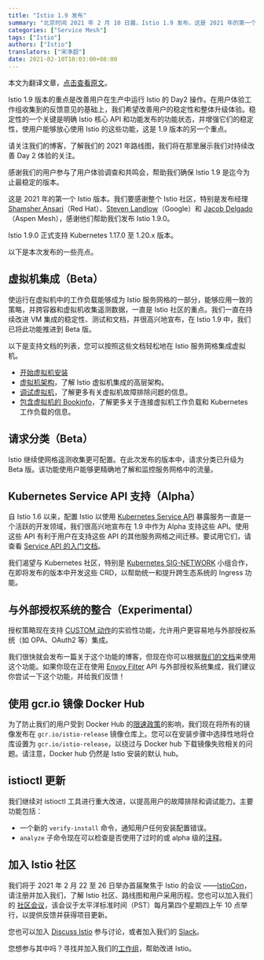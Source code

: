 ```yaml
---
title: "Istio 1.9 发布"
summary: "北京时间 2021 年 2 月 10 日晨，Istio 1.9 发布，这是 2021 年的第一个版本。"
categories: ["Service Mesh"]
tags: ["Istio"]
authors: ["Istio"]
translators: ["宋净超"]
date: 2021-02-10T10:03:00+08:00
---
```


本文为翻译文章，[点击查看原文](https://istio.io/latest/news/releases/1.9.x/announcing-1.9/)。

Istio 1.9 版本的重点是改善用户在生产中运行 Istio 的 Day2 操作。在用户体验工作组收集到的反馈意见的基础上，我们希望改善用户的稳定性和整体升级体验。稳定性的一个关键是明确 Istio 核心 API 和功能发布的功能状态，并增强它们的稳定性，使用户能够放心使用 Istio 的这些功能，这是 1.9 版本的另一个重点。

请关注我们的博客，了解我们的 2021 年路线图，我们将在那里展示我们对持续改善 Day 2 体验的关注。

感谢我们的用户参与了用户体验调查和共鸣会，帮助我们确保 Istio 1.9 是迄今为止最稳定的版本。

这是 2021 年的第一个 Istio 版本。我们要感谢整个 Istio 社区，特别是发布经理 [Shamsher Ansari](https://github.com/shamsher31)（Red Hat）、[Steven Landlow](https://github.com/stevenctl)（Google）和 [Jacob Delgado](https://github.com/jacob-delgado)（Aspen Mesh），感谢他们帮助我们发布 Istio 1.9.0。

Istio 1.9.0 正式支持 Kubernetes 1.17.0 至 1.20.x 版本。

以下是本次发布的一些亮点。

## 虚拟机集成（Beta）

使运行在虚拟机中的工作负载能够成为 Istio 服务网格的一部分，能够应用一致的策略，并跨容器和虚拟机收集遥测数据，一直是 Istio 社区的重点。我们一直在持续改进 VM 集成的稳定性、测试和文档，并很高兴地宣布，在 Istio 1.9 中，我们已将此功能推进到 Beta 版。

以下是支持文档的列表，您可以按照这些文档轻松地在 Istio 服务网格集成虚拟机。

- [开始虚拟机安装](https://istio.io/latest/docs/setup/install/virtual-machine/)
- [虚拟机架构](https://istio.io/latest/docs/ops/deployment/vm-architecture/)，了解 Istio 虚拟机集成的高层架构。
- [调试虚拟机](https://istio.io/latest/docs/ops/diagnostic-tools/virtual-machines/)，了解更多有关虚拟机故障排除问题的信息。
- [包含虚拟机的 Bookinfo](https://istio.io/latest/docs/examples/virtual-machines/)，了解更多关于连接虚拟机工作负载和 Kubernetes 工作负载的信息。

## 请求分类（Beta）

Istio 继续使网格遥测收集更可配置。在此次发布的版本中，请求分类已升级为 Beta 版。该功能使用户能够更精确地了解和监控服务网格中的流量。

## Kubernetes Service API 支持（Alpha）

自 Istio 1.6 以来，配置 Istio 以使用 [Kubernetes Service API](https://kubernetes-sigs.github.io/service-apis/) 暴露服务一直是一个活跃的开发领域，我们很高兴地宣布在 1.9 中作为 Alpha 支持这些 API。使用这些 API 有利于用户在支持这些 API 的其他服务网格之间迁移。要试用它们，请查看 [Service API 的入门文档](https://istio.io/latest/docs/tasks/traffic-management/ingress/service-apis/)。

我们渴望与 Kubernetes 社区，特别是 [Kubernetes SIG-NETWORK](https://github.com/kubernetes/community/tree/master/sig-network) 小组合作，在即将发布的版本中开发这些 CRD，以帮助统一和提升跨生态系统的 Ingress 功能。

## 与外部授权系统的整合（Experimental）

授权策略现在支持 [CUSTOM 动作](https://istio.io/latest/docs/reference/config/security/authorization-policy/#AuthorizationPolicy-Action)的实验性功能，允许用户更容易地与外部授权系统（如 OPA、OAuth2 等）集成。

我们很快就会发布一篇关于这个功能的博客，但现在你可以根据[我们的文档](https://istio.io/latest/docs/tasks/security/authorization/authz-custom)来使用这个功能。如果你现在正在使用 [Envoy Filter](https://istio.io/latest/docs/reference/config/networking/envoy-filter/) API 与外部授权系统集成，我们建议你尝试一下这个功能，并给我们反馈！

## 使用 gcr.io 镜像 Docker Hub

为了防止我们的用户受到 Docker Hub 的[限速政策](https://istio.io/latest/blog/2020/docker-rate-limit/)的影响，我们现在将所有的镜像发布在 `gcr.io/istio-release` 镜像仓库上。您可以在安装步骤中选择性地将仓库设置为 `gcr.io/istio-release`，以绕过与 Docker hub 下载镜像失败相关的问题。请注意，Docker hub 仍然是 Istio 安装的默认 hub。

## istioctl 更新

我们继续对 istioctl 工具进行重大改进，以提高用户的故障排除和调试能力。主要功能包括：

- 一个新的 `verify-install` 命令，通知用户任何安装配置错误。
- `analyze` 子命令现在可以检查是否使用了过时的或 alpha 级的[注释](https://istio.io/latest/docs/reference/config/annotations/)。

## 加入 Istio 社区

我们将于 2021 年 2 月 22 至 26 日举办首届聚焦于 Istio 的会议 ——[IstioCon](https://events.istio.io/istiocon-2021/)，请注册并加入我们，了解 Istio 社区、路线图和用户采用历程。您也可以加入我们的 [社区会议](https://github.com/istio/community#community-meeting)，该会议于太平洋标准时间（PST）每月第四个星期四上午 10 点举行，以提供反馈并获得项目更新。

您也可以加入 [Discuss Istio](https://discuss.istio.io/) 参与讨论，或者加入我们的 [Slack](https://slack.istio.io/)。

您想参与其中吗？寻找并加入我们的[工作组](https://github.com/istio/community/blob/master/WORKING-GROUPS.md)，帮助改进 Istio。

